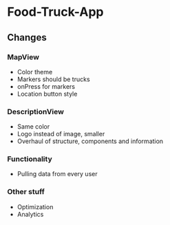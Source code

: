 # Food-Truck-App

## Changes 

### MapView 
* Color theme 
* Markers should be trucks
* onPress for markers
* Location button style

### DescriptionView
* Same color 
* Logo instead of image, smaller
* Overhaul of structure, components and information 

### Functionality 
* Pulling data from every user 

### Other stuff
* Optimization 
* Analytics 

